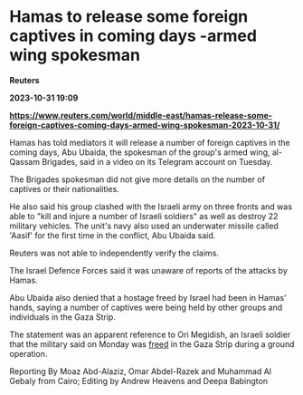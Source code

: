 # Hamas to release some foreign captives in coming days -armed wing spokesman
**Reuters**

**2023-10-31 19:09**

**https://www.reuters.com/world/middle-east/hamas-release-some-foreign-captives-coming-days-armed-wing-spokesman-2023-10-31/**

Hamas has told mediators it will release a number of foreign captives in the coming days, Abu Ubaida, the spokesman of the group's armed wing, al-Qassam Brigades, said in a video on its Telegram account on Tuesday.

The Brigades spokesman did not give more details on the number of captives or their nationalities.

He also said his group clashed with the Israeli army on three fronts and was able to "kill and injure a number of Israeli soldiers" as well as destroy 22 military vehicles. The unit's navy also used an underwater missile called 'Aasif' for the first time in the conflict, Abu Ubaida said.

Reuters was not able to independently verify the claims.

The Israel Defence Forces said it was unaware of reports of the attacks by Hamas.

Abu Ubaida also denied that a hostage freed by Israel had been in Hamas' hands, saying a number of captives were being held by other groups and individuals in the Gaza Strip.

The statement was an apparent reference to Ori Megidish, an Israeli soldier that the military said on Monday was [freed](https://www.reuters.com/world/middle-east/israeli-soldier-freed-gaza-during-ground-operation-israeli-army-says-2023-10-30/) in the Gaza Strip during a ground operation.

Reporting By Moaz Abd-Alaziz, Omar Abdel-Razek and Muhammad Al Gebaly from Cairo; Editing by Andrew Heavens and Deepa Babington